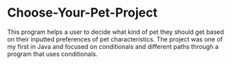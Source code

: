 # Choose-Your-Pet-Project
This program helps a user to decide what kind of pet they should get based on their inputted preferences of pet characteristics. The project was one of my first in Java and focused on conditionals and different paths through a program that uses conditionals.
